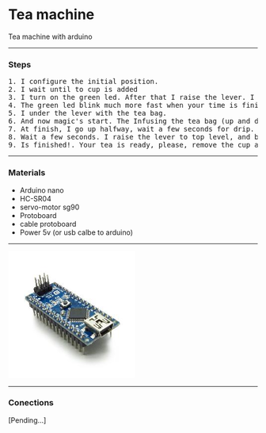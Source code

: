 # Tea machine
Tea machine with arduino

<hr>

### Steps
<pre>
1. I configure the initial position.
2. I wait until to cup is added
3. I turn on the green led. After that I raise the lever. I wait a few seconds for human add hot water and a tea bag
4. The green led blink much more fast when your time is finishing. Lets move on!!!
5. I under the lever with the tea bag.
6. And now magic's start. The Infusing the tea bag (up and down, up and down...).
7. At finish, I go up halfway, wait a few seconds for drip. (Yes, always drop some drips)
8. Wait a few seconds. I raise the lever to top level, and blink the green led while the buzzer sound.
9. Is finished!. Your tea is ready, please, remove the cup and enjoy an almost automated tea
</pre>

<hr>

### Materials
 - Arduino nano
 - HC-SR04
 - servo-motor sg90
 - Protoboard
 - cable protoboard
 - Power 5v (or usb calbe to arduino)

<hr>

<img src="arduino.jpg" />



<hr>

### Conections

[Pending...]
